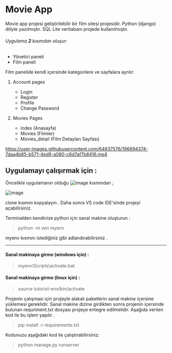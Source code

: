 # Movie App

Movie app projesi geliştirilebilir bir film sitesi projesidir. Python (django) diliyle yazılmıştır. SQL Lite veritabanı projede kullanılmıştır. 

 ###### Uygulama **2** kısımdan oluşur:
 - Yönetici paneli
 - Film paneli

 Film panelide kendi içersinde kategorilere ve sayfalara ayrılır:

 1. Account pages
    - Login
    - Register
    - Profile
    - Change Password


 2. Movies Pages
    - index (Anasayfa)
    - Movies (Filmler)
    - Movies_detail (Film Detayları Sayfası)


https://user-images.githubusercontent.com/64837576/196894374-7daa4b85-b571-4ed9-a080-c6d7af7b8416.mp4


## Uygulamayı çalışırmak için :

Öncelikle uygulamanın olduğu ![image](https://user-images.githubusercontent.com/64837576/196895472-b4ba0ec2-812c-4049-8928-e5fff6483730.png)
kısmından ;

![image](https://user-images.githubusercontent.com/64837576/196895597-0c75d0cd-5a00-4e17-a1b1-27973b91a2ce.png)

clone kısmını kopyalayın . Daha sonra VS code IDE'sinde projeyi açabilirsiniz.

Terminalden kendinize python için sanal makine oluşturun :


>python -m ven myenv

myenv kısmını istediğiniz gibi adlandırabilirsiniz .

<hr>

#### Sanal makinaya girme (windows için) : 
>myenv\Scripts\activate.bat

#### Sanal makinaya girme (linux için) : 
>source tutoriol-env/bin/activate

Projenin çalışması için projeyle alakalı paketlerin sanal makine içersine yüklemesi gereklidir. Sanal makine dizine girdikten sonra projenin içersinde bulunan requriment.txt dosyası projeye entegre edilmelidir. Aşağıda verilen kod ile bu işlem yapılır .

>pip install -r requirements.txt

Kodunuzu aşağıdaki kod ile çalıştırabilirsiniz:
> python manage.py runserver



